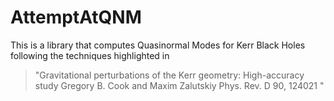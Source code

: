 # AttemptAtQNM

This is a library that computes Quasinormal Modes for Kerr Black Holes
following the techniques highlighted in

> "Gravitational perturbations of the Kerr geometry: High-accuracy study
Gregory B. Cook and Maxim Zalutskiy
Phys. Rev. D 90, 124021 "
